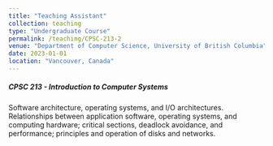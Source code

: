 ```yaml
---
title: "Teaching Assistant"
collection: teaching
type: "Undergraduate Course"
permalink: /teaching/CPSC-213-2
venue: "Department of Computer Science, University of British Columbia"
date: 2023-01-01
location: "Vancouver, Canada"
---
```


##### CPSC 213 - Introduction to Computer Systems

Software architecture, operating systems, and I/O architectures. Relationships between application software, operating systems, and computing hardware; critical sections, deadlock avoidance, and performance; principles and operation of disks and networks.